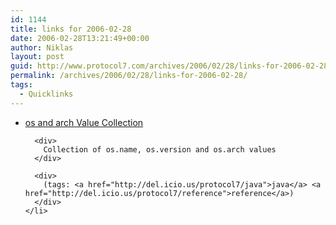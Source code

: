 ```yaml
---
id: 1144
title: links for 2006-02-28
date: 2006-02-28T13:21:49+00:00
author: Niklas
layout: post
guid: http://www.protocol7.com/archives/2006/02/28/links-for-2006-02-28/
permalink: /archives/2006/02/28/links-for-2006-02-28/
tags:
  - Quicklinks
---
```

<div class='microid-72930111878d6961d68402356fc69b0962c4f516'>
  <ul>
    <li>
      <div>
        <a href="http://lopica.sourceforge.net/os.html">os and arch Value Collection</a>
      </div>
      
      <div>
        Collection of os.name, os.version and os.arch values
      </div>
      
      <div>
        (tags: <a href="http://del.icio.us/protocol7/java">java</a> <a href="http://del.icio.us/protocol7/reference">reference</a>)
      </div>
    </li>
  </ul>
</div>